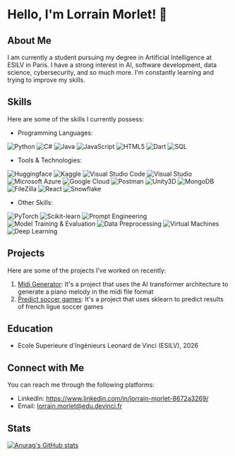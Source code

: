 # Hello, I'm Lorrain Morlet! 👋

## About Me
I am currently a student pursuing my degree in Artificial Intelligence at ESILV in Paris. I have a strong interest in AI, software development, data science, cybersecurity, and so much more. I'm constantly learning and trying to improve my skills. 

## Skills
Here are some of the skills I currently possess:

- Programming Languages:

![Python](https://img.shields.io/badge/-Python-3776AB?logo=python&logoColor=white)
![C#](https://img.shields.io/badge/-C%23-239120?logo=c-sharp&logoColor=white)
![Java](https://img.shields.io/badge/-Java-007396?logo=java&logoColor=white)
![JavaScript](https://img.shields.io/badge/-JavaScript-F7DF1E?logo=javascript&logoColor=black)
![HTML5](https://img.shields.io/badge/-HTML5-E34F26?logo=html5&logoColor=white)
![Dart](https://img.shields.io/badge/-Dart-0175C2?logo=dart&logoColor=white)
![SQL](https://img.shields.io/badge/-SQL-0175C2?logo=mysql&logoColor=white)


- Tools & Technologies:

![Huggingface](https://img.shields.io/badge/-Hugging%20Face-FDB827?logo=hugging-face&logoColor=black)
![Kaggle](https://img.shields.io/badge/-Kaggle-20BEFF?logo=kaggle&logoColor=white)
![Visual Studio Code](https://img.shields.io/badge/-Visual%20Studio%20Code-007ACC?logo=visual-studio-code&logoColor=white)
![Visual Studio](https://img.shields.io/badge/-Visual%20Studio-5C2D91?logo=visual-studio&logoColor=white)
![Microsoft Azure](https://img.shields.io/badge/-Microsoft%20Azure-0089D6?logo=microsoft-azure&logoColor=white)
![Google Cloud](https://img.shields.io/badge/-Google%20Cloud-4285F4?logo=google-cloud&logoColor=white)
![Postman](https://img.shields.io/badge/-Postman-FF6C37?logo=postman&logoColor=white)
![Unity3D](https://img.shields.io/badge/-Unity3D-000000?logo=unity&logoColor=white)
![MongoDB](https://img.shields.io/badge/-MongoDB-47A248?logo=mongodb&logoColor=white)
![FileZilla](https://img.shields.io/badge/-FileZilla-BF0000?logo=filezilla&logoColor=white)
![React](https://img.shields.io/badge/-React-61DAFB?logo=react&logoColor=black)
![Snowflake](https://img.shields.io/badge/-React-61DAFB?logo=Snowflake&logoColor=black)

- Other Skills:

![PyTorch](https://img.shields.io/badge/-PyTorch-EE4C2C?logo=pytorch&logoColor=white)
![Scikit-learn](https://img.shields.io/badge/-Scikit--learn-F7931A?logo=scikit-learn&logoColor=white)
![Prompt Engineering](https://img.shields.io/badge/-Prompt%20Engineering-303F9F?logo=openai&logoColor=white)
![Model Training & Evaluation](https://img.shields.io/badge/-Model%20Training%20%26%20Evaluation-FFC107?logo=tensorflow&logoColor=white)
![Data Preprocessing](https://img.shields.io/badge/-Data%20Preprocessing-007396?logo=pandas&logoColor=white)
![Virtual Machines](https://img.shields.io/badge/-Virtual%20Machines-0052CC?logo=vmware&logoColor=white)
![Deep Learning](https://img.shields.io/badge/-Deep%20Learning-00ADD8?logo=keras&logoColor=white)

## Projects
Here are some of the projects I've worked on recently:
1. [Midi Generator](https://github.com/Nasotro/MidiGen): It's a project that uses the AI transformer architecture to generate a piano melody in the midi file format
2. [Predict soccer games](https://github.com/Nasotro/ProjetFoot): It's a project that uses sklearn to predict results of french ligue soccer games

## Education
- Ecole Superieure d'Ingénieurs Leonard de Vinci (ESILV), 2026

## Connect with Me
You can reach me through the following platforms:
- LinkedIn: https://www.linkedin.com/in/lorrain-morlet-8672a3269/
- Email: lorrain.morlet@edu.devinci.fr

## Stats
[![Anurag's GitHub stats](https://github-readme-stats.vercel.app/api?username=Nasotro&show_icons=true&theme=radical)](https://github.com/anuraghazra/github-readme-stats)

